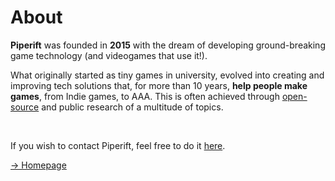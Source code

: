 
# About

**Piperift** was founded in **2015** with the dream of developing ground-breaking game technology (and videogames that use it!).

What originally started as tiny games in university, evolved into creating and improving tech solutions that, for more than 10 years, **help people make games**, from Indie games, to AAA.
This is often achieved through [open-source](https://github.com/piperift) and public research of a multitude of topics.

&nbsp;

If you wish to contact Piperift, feel free to do it [here](/contact).

[-> Homepage](/)
